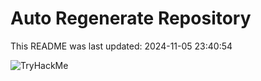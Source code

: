 # Auto Regenerate Repository

This README was last updated: 2024-11-05 23:40:54

 ![TryHackMe](https://tryhackme.com/badge/533634)